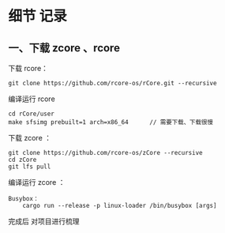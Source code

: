 # 细节 记录

## 一、下载 zcore 、rcore

下载 rcore：

    git clone https://github.com/rcore-os/rCore.git --recursive

编译运行 rcore

    cd rCore/user
    make sfsimg prebuilt=1 arch=x86_64      // 需要下载、下载很慢

下载 zcore ：

    git clone https://github.com/rcore-os/zCore --recursive
    cd zCore
    git lfs pull

编译运行 zcore ：

    Busybox：
        cargo run --release -p linux-loader /bin/busybox [args]

完成后 对项目进行梳理